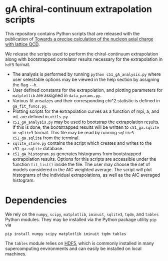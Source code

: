 # gA chiral-continuum extrapolation scripts

This repository contains Python scripts that are released with the publication of [Towards a precise calculation of the nucleon axial charge with lattice QCD][arxiv].

We release the scripts used to perform the chiral-continuum extrapolation along with bootstrapped correlator results necessary for the extrapolation in `hdf5` format.

- The analysis is performed by running `python c51_gA_analysis.py` where user selectable options may be viewed in the help section by assigning the flag `--h`.
- User defined constants for the extrapolation, and plotting parameters for `matplotlib` are assigned in `data_params.py`.
- Various fit ansatzes and their corresponding chi^2 statistic is defined in `ga_fit_funcs.py`.
- Plotting scripts for the extrapolation curves as a function of mpi, a, and mL are defined in `utils.py`.
- `c51_gA_analysis.py` may be used to bootstrap the extrapolation results. If this is done, the bootstrapped results will be written to `c51_ga.sqlite` in `sqlite3` format. This file may be read by running `sqlite3 c51_ga.sqlite` from the terminal.
- `sqlite_store.py` contains the script which creates and writes to the `c51_ga.sqlite` database.
- `c51_gA_histogram.py` generates histograms from bootstrapped extrapolation results. Options for this scripts are accessible under the function `fit_list()` inside the file. The user may choose the set of models considered in the AIC weighted average. The script will plot histograms of the individual extrapolations, as well as the AIC averaged histogram.

# Dependencies

We rely on the `numpy`, `scipy`, `matplotlib`, `iminuit`, `sqlite3`, `tqdm`, and `tables` Python modules.  They may be installed via the Python package utility `pip` via

```
pip install numpy scipy matplotlib iminuit tqdm tables
```

The `tables` module relies on [HDF5][hdf5], which is commonly installed in many supercomputing environments and can easily be installed on local machines.


[arxiv]:    http://www.arxiv.org/link/to/paper
[hdf5]:     https://www.hdfgroup.org/hdf5/